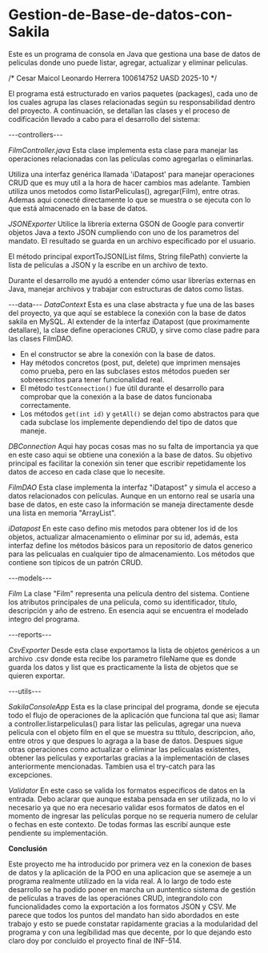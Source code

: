 # Gestion-de-Base-de-datos-con-Sakila
Este es un programa de consola en Java que gestiona una base de datos de peliculas donde uno puede listar, agregar, actualizar y eliminar peliculas.

/*
Cesar Maicol Leonardo Herrera 
100614752
UASD 2025-10
*/

El programa está estructurado en varios paquetes (packages), cada uno de los cuales agrupa las clases relacionadas según su responsabilidad dentro del proyecto. A continuación, se detallan las clases y el proceso de codificación llevado a cabo para el desarrollo del sistema:

---controllers---

*FilmController.java*
Esta clase implementa esta clase para manejar las operaciones relacionadas con las películas como agregarlas o eliminarlas.

Utiliza una interfaz genérica llamada 'iDatapost' para manejar operaciones CRUD que es muy util a la hora de hacer cambios mas adelante. Tambien utiliza unos metodos como listarPeliculas(), agregar(Film), entre otras. Ademas aqui conecté directamente lo que se muestra o se ejecuta con lo que está almacenado en la base de datos.

*JSONExporter*
Utilice la librería externa GSON de Google para convertir objetos Java a texto JSON cumpliendo con uno de los parametros del mandato. 
El resultado se guarda en un archivo especificado por el usuario.

El método principal exportToJSON(List<Film> films, String filePath) convierte la lista de películas a JSON y la escribe en un archivo de texto.

Durante el desarrollo me ayudó a entender cómo usar librerías externas en Java, manejar archivos y trabajar con estructuras de datos como listas.

---data---
*DataContext*
Esta es una clase abstracta y fue una de las bases del proyecto, ya que aquí se establece la conexión con la base de datos sakila en MySQL. Al extender de la interfaz iDatapost (que proximamente detallare), la clase define operaciones CRUD, y sirve como clase padre para las clases FilmDAO.

- En el constructor se abre la conexión con la base de datos.
- Hay métodos concretos (post, put, delete) que imprimen mensajes como prueba, pero en las subclases estos métodos pueden ser sobreescritos para tener funcionalidad real.
- El método `testConnection()` fue útil durante el desarrollo para comprobar que la conexión a la base de datos funcionaba correctamente.
- Los métodos `get(int id)` y `getAll()` se dejan como abstractos para que cada subclase los implemente dependiendo del tipo de datos que maneje.

*DBConnection*
Aqui hay pocas cosas mas no su falta de importancia ya que en este caso aqui se obtiene una conexión a la base de datos. Su objetivo principal es facilitar la conexión sin tener que escribir repetidamente los datos de acceso en cada clase que lo necesite.

*FilmDAO*
Esta clase implementa la interfaz "iDatapost<Film>" y simula el acceso a datos relacionados con películas. Aunque en un entorno real se usaría una base de datos, en este caso la información se maneja directamente desde una lista en memoria "ArrayList".

*iDatapost*
En este caso defino mis metodos para obtener los id de los objetos, actualizar almacenamiento o eliminar por su id, además, esta interfaz define los métodos básicos para un repositorio de datos generico para las pelicualas en cualquier tipo de almacenamiento. Los métodos que contiene son típicos de un patrón CRUD.

---models---

*Film*
La clase "Film" representa una película dentro del sistema. Contiene los atributos principales de una película, como su identificador, título, descripción y año de estreno. En esencia aqui se encuentra el modelado integro del programa.

---reports---

*CsvExporter*
Desde esta clase exportamos la lista de objetos genéricos a un archivo .csv donde esta recibe los parametro fileName que es donde guarda los datos y list que es practicamente la lista de objetos que se quieren exportar.

---utils---

*SakilaConsoleApp*
Esta es la clase principal del programa, donde se ejecuta todo el flujo de operaciones de la aplicación que funciona tal que asi; llamar a controller.listarpeliculas() para listar las peliculas, agregar una nueva pelicula con el objeto film en el que se muestra su ttítulo, descripcion, año, entre otros y que despues lo agraga a la base de datos. Despues sigue otras operaciones como actualizar o eliminar las pelicualas existentes, obtener las películas y exportarlas gracias a la implementación de clases anteriormente mencionadas. Tambien usa el try-catch para las excepciones.

*Validator*
En este caso se valida los formatos especificos de datos en la entrada. Debo aclarar que aunque estaba pensada en ser utilizada, no lo vi necesario ya que no era necesario validar esos formatos de datos en el momento de ingresar las películas porque no se requeria numero de celular o fechas en este contexto. De todas formas las escribí aunque este pendiente su implementación.

**Conclusión**

Este proyecto me ha introducido por primera vez en la conexion de bases de datos y la aplicación de la POO en una aplicacion que se asemeje a un programa realmente utilizado en la vida real. A lo largo de todo este desarrollo se ha podido poner en marcha un auntentico sistema de gestión de películas a traves de las operaciónes CRUD, integrandolo con funcionalidades como la exportación a los formatos JSON y CSV. Me parece que todos los puntos del mandato han sido abordados en este trabajo y esto se puede constatar rapidamente gracias a la modularidad del programa y con una legíbilidad mas que decente, por lo que dejando esto claro doy por concluído el proyecto final de INF-514.



